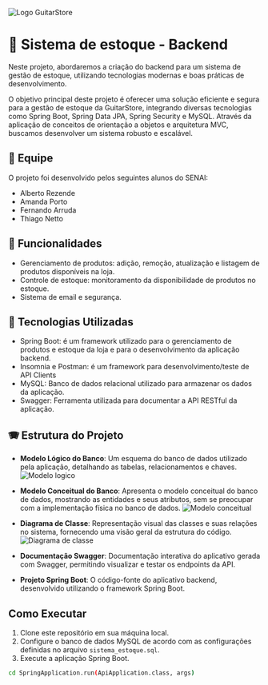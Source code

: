 ![Logo GuitarStore](https://i.ibb.co/Mhdwxv7/guitarstore-Logo-removebg-preview.png)

# 🎼 Sistema de estoque - Backend

Neste projeto, abordaremos a criação do backend para um sistema de gestão de estoque, utilizando tecnologias modernas e boas práticas de desenvolvimento.

O objetivo principal deste projeto é oferecer uma solução eficiente e segura para a gestão de estoque da GuitarStore, integrando diversas tecnologias como Spring Boot, Spring Data JPA, Spring Security e MySQL. Através da aplicação de conceitos de orientação a objetos e arquitetura MVC, buscamos desenvolver um sistema robusto e escalável.


## 🎸 Equipe

O projeto foi desenvolvido pelos seguintes alunos do SENAI:
- Alberto Rezende 
- Amanda Porto
- Fernando Arruda
- Thiago Netto

## 🥁 Funcionalidades

- Gerenciamento de produtos: adição, remoção, atualização e listagem de produtos disponíveis na loja.
- Controle de estoque: monitoramento da disponibilidade de produtos no estoque.
- Sistema de email e segurança.



## 🎻 Tecnologias Utilizadas

- Spring Boot: é um framework utilizado para o gerenciamento de produtos e estoque da loja e para o desenvolvimento da aplicação backend.
- Insomnia e Postman: é um framework para desenvolvimento/teste de API Clients
- MySQL: Banco de dados relacional utilizado para armazenar os dados da aplicação.
- Swagger: Ferramenta utilizada para documentar a API RESTful da aplicação.

## 🪗 Estrutura do Projeto

- **Modelo Lógico do Banco**: Um esquema do banco de dados utilizado pela aplicação, detalhando as tabelas, relacionamentos e chaves.
![Modelo logico](https://i.ibb.co/SRSpxsq/image-removebg-preview-23.png)

- **Modelo Conceitual do Banco**: Apresenta o modelo conceitual do banco de dados, mostrando as entidades e seus atributos, sem se preocupar com a implementação física no banco de dados.
![Modelo conceitual](https://i.ibb.co/ZG7kGZ0/image-removebg-preview-22.png)

- **Diagrama de Classe**: Representação visual das classes e suas relações no sistema, fornecendo uma visão geral da estrutura do código.
![Diagrama de classe](https://i.ibb.co/M9ZrNYH/image-removebg-preview-24.png)


- **Documentação Swagger**: Documentação interativa do aplicativo gerada com Swagger, permitindo visualizar e testar os endpoints da API.

- **Projeto Spring Boot**: O código-fonte do aplicativo backend, desenvolvido utilizando o framework Spring Boot.



## Como Executar

1. Clone este repositório em sua máquina local.
2. Configure o banco de dados MySQL de acordo com as configurações definidas no arquivo `sistema_estoque.sql`.
3. Execute a aplicação Spring Boot.

```bash
cd SpringApplication.run(ApiApplication.class, args)
